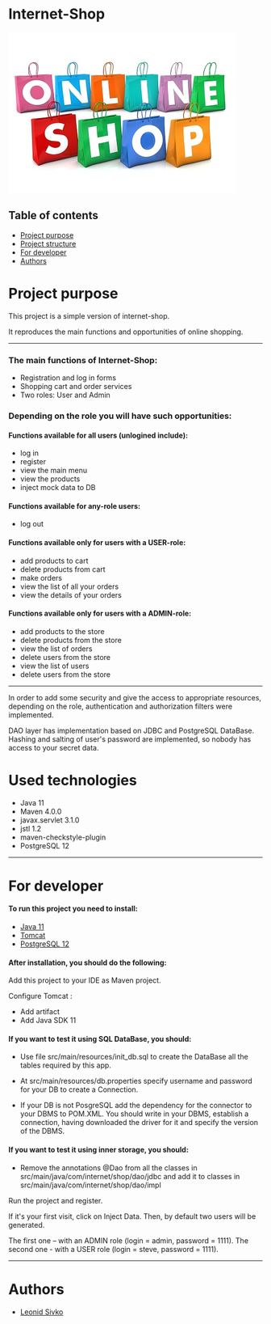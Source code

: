 # Internet-Shop
![Internet-shop](/images/internetShop.jpg)

## Table of contents
* [Project purpose](#purpose)
* [Project structure](#structure)
* [For developer](#for_developer)
* [Authors](#authors)

# <a name="purpose"></a>Project purpose
This project is a simple version of internet-shop. 

It reproduces the main functions and opportunities 
of online shopping.
<hr>

### The main functions of Internet-Shop: 
* Registration and log in forms
* Shopping cart and order services
* Two roles: User and Admin

### Depending on the role you will have such opportunities:

#### Functions available for all users (unlogined include):
* log in
* register
* view the main menu
* view the products
* inject mock data to DB

#### Functions available for any-role users:
* log out

#### Functions available only for users with a USER-role:
* add products to cart
* delete products from cart
* make orders
* view the list of all your orders
* view the details of your orders

#### Functions available only for users with a ADMIN-role:
* add products to the store
* delete products from the store
* view the list of orders
* delete users from the store
* view the list of users
* delete users from the store

<hr>
In order to add some security and give the access to appropriate resources,
depending on the role,
authentication and authorization filters were implemented. 

DAO layer has implementation based on JDBC and PostgreSQL DataBase.
Hashing and salting of user's password are implemented, so nobody has access to your secret data.

# <a name="structure"></a>Used technologies
* Java 11
* Maven 4.0.0
* javax.servlet 3.1.0
* jstl 1.2
* maven-checkstyle-plugin
* PostgreSQL 12
<hr> 

# <a name="for_developer"></a>For developer
#### To run this project you need to install:
* [Java 11](https://www.oracle.com/java/technologies/javase-jdk11-downloads.html)
* [Tomcat](https://tomcat.apache.org/download-90.cgi)
* [PostgreSQL 12](https://www.postgresql.org/download/)

#### After installation, you should do the following:
Add this project to your IDE as Maven project.

Configure Tomcat : 
* Add artifact
* Add Java SDK 11

#### If you want to test it using SQL DataBase, you should: 

* Use file src/main/resources/init_db.sql to create the DataBase all the tables required by this app.

* At src/main/resources/db.properties specify username and password for your DB to create a Connection.

* If your DB is not PosgreSQL add the dependency for the connector to your DBMS to POM.XML. You should write in your DBMS,
 establish a connection, having downloaded the driver for it and specify the version of the DBMS.

#### If you want to test it using inner storage, you should:
* Remove the annotations @Dao from all the classes in src/main/java/com/internet/shop/dao/jdbc
and add it to classes in src/main/java/com/internet/shop/dao/impl

Run the project and register.

If it's your first visit, click on Inject Data.
Then, by default two users will be generated.

The first one – with an ADMIN role (login = admin, password = 1111).
The second one - with a USER role (login = steve, password = 1111).
<hr>

# <a name="authors"></a>Authors
* [Leonid Sivko](https://github.com/Rommelua)
